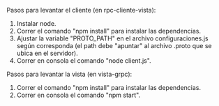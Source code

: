 Pasos para levantar el cliente (en rpc-cliente-vista):
1. Instalar node.
2. Correr el comando "npm install" para instalar las dependencias.
3. Ajustar la variable "PROTO_PATH" en el archivo configuraciones.js según corresponda (el path debe "apuntar" al archivo .proto que se ubica en el servidor).
4. Correr en consola el comando "node client.js".

Pasos para levantar la vista (en vista-grpc):
1. Correr el comando "npm install" para instalar las dependencias.
2. Correr en consola el comando "npm start".
